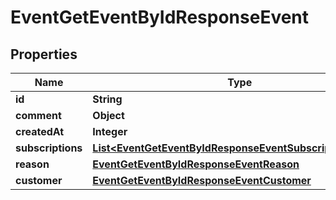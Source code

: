 

# EventGetEventByIdResponseEvent


## Properties

| Name | Type | Description | Notes |
|------------ | ------------- | ------------- | -------------|
|**id** | **String** |  |  [optional] |
|**comment** | **Object** |  |  [optional] |
|**createdAt** | **Integer** |  |  [optional] |
|**subscriptions** | [**List&lt;EventGetEventByIdResponseEventSubscriptionsInner&gt;**](EventGetEventByIdResponseEventSubscriptionsInner.md) |  |  [optional] |
|**reason** | [**EventGetEventByIdResponseEventReason**](EventGetEventByIdResponseEventReason.md) |  |  [optional] |
|**customer** | [**EventGetEventByIdResponseEventCustomer**](EventGetEventByIdResponseEventCustomer.md) |  |  [optional] |



